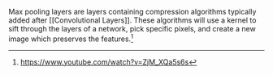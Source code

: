 Max pooling layers are layers containing compression algorithms typically added after [[Convolutional Layers]]. These algorithms will use a kernel to sift through the layers of a network, pick specific pixels, and create a new image which preserves the features.[^1]

[^1]: https://www.youtube.com/watch?v=ZjM_XQa5s6s